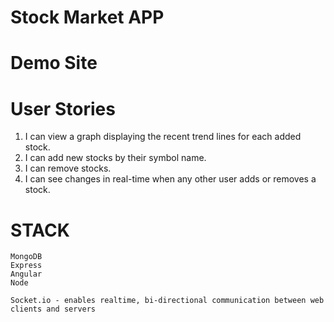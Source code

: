 # Stock Market APP

# Demo Site


# User Stories
1.  I can view a graph displaying the recent trend lines for each added stock.
2.  I can add new stocks by their symbol name.
3.  I can remove stocks.
4.  I can see changes in real-time when any other user adds or removes a stock.

# STACK
    MongoDB
    Express
    Angular
    Node
    
    Socket.io - enables realtime, bi-directional communication between web clients and servers


